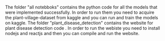 The folder "all notebboks" contains the python code for all the models that were implemented successfully.
In order to run them you need to acquire the plant-village-dataset from kaggle and you can run and train the models on kaggle.
The folder "plant_disease_detection" contains the website for plant disease detection code .
In order to run the webiste you need to install nodejs and reactjs and then you can compile and run the website.
